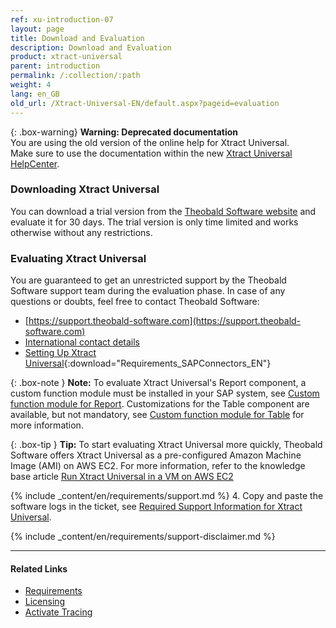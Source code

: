 ```yaml
---
ref: xu-introduction-07
layout: page
title: Download and Evaluation
description: Download and Evaluation
product: xtract-universal
parent: introduction
permalink: /:collection/:path
weight: 4
lang: en_GB
old_url: /Xtract-Universal-EN/default.aspx?pageid=evaluation
---
```


{: .box-warning}
**Warning: Deprecated documentation** <br>
You are using the old version of the online help for Xtract Universal.<br>
Make sure to use the documentation within the new [Xtract Universal HelpCenter](https://helpcenter.theobald-software.com/xtract-universal/documentation/introduction/).

### Downloading Xtract Universal

You can download a trial version from the [Theobald Software website](https://theobald-software.com/en/download-trial/) and evaluate it for 30 days.
The trial version is only time limited and works otherwise without any restrictions.

### Evaluating Xtract Universal
You are guaranteed to get an unrestricted support by the Theobald Software support team during the evaluation phase.
In case of any questions or doubts, feel free to contact Theobald Software: <br>
- [https://support.theobald-software.com](https://support.theobald-software.com)
- [International contact details](https://theobald-software.com/en/contact/)
- [Setting Up Xtract Universal](/docs/sap-customizing/Requirements_SAPConnectors_EN.pdf){:download="Requirements_SAPConnectors_EN"}

{: .box-note }
**Note:** To evaluate Xtract Universal's Report component, a custom function module must be installed in your SAP system, see [Custom function module for Report](../sap-customizing/install-report-custom-function-module). 
Customizations for the Table component are available, but not mandatory, see [Custom function module for Table](../sap-customizing/custom-function-module-for-table-extraction) for more information.

{: .box-tip }
**Tip:** To start evaluating Xtract Universal more quickly, Theobald Software offers Xtract Universal as a pre-configured Amazon Machine Image (AMI) on AWS EC2.
For more information, refer to the knowledge base article [Run Xtract Universal in a VM on AWS EC2](https://kb.theobald-software.com/xtract-universal/run-xu-in-aws)

<!---
### Support
-->
{% include _content/en/requirements/support.md %}
4. Copy and paste the software logs in the ticket, see [Required Support Information for Xtract Universal](https://support.theobald-software.com/helpdesk/KB/View/14457-required-support-information-for-xtract-universal).

{% include _content/en/requirements/support-disclaimer.md %}

****
#### Related Links
- [Requirements](./requirements)
- [Licensing](./license)
- [Activate Tracing](https://support.theobald-software.com/helpdesk/KB/View/14455-how-to-activate-tracing-for-xtract-products)